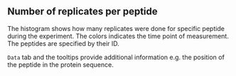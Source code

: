 ## Number of replicates per peptide

The histogram shows how many replicates were done for specific peptide during the experiment. The colors indicates the time point of measurement. 
The peptides are specified by their ID. 

`Data` tab and the tooltips provide additional information e.g. the position of the peptide in the protein sequence. 
